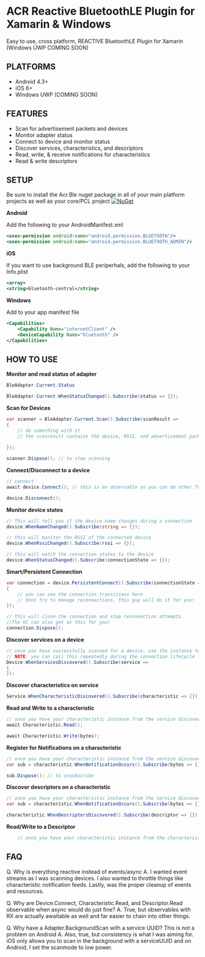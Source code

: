 # ACR Reactive BluetoothLE Plugin for Xamarin & Windows
Easy to use, cross platform, REACTIVE BluetoothLE Plugin for Xamarin (Windows UWP COMING SOON)

## PLATFORMS

* Android 4.3+
* iOS 6+
* Windows UWP (COMING SOON)

## FEATURES

* Scan for advertisement packets and devices
* Monitor adapter status
* Connect to device and monitor status
* Discover services, characteristics, and descriptors
* Read, write, & receive notifications for characteristics
* Read & write descriptors


## SETUP

Be sure to install the Acr.Ble nuget package in all of your main platform projects as well as your core/PCL project
[![NuGet](https://img.shields.io/nuget/v/Nuget.Core.svg?maxAge=2592000)](https://www.nuget.org/packages/Acr.Ble/)

**Android**

Add the following to your AndroidManifest.xml

```xml
<uses-permission android:name="android.permission.BLUETOOTH"/>
<uses-permission android:name="android.permission.BLUETOOTH_ADMIN"/>
```

**iOS**

If you want to use background BLE periperhals, add the following to your Info.plist

```xml    
<array>
<string>bluetooth-central</string>
```

**Windows**

Add to your app manifest file
```xml
<Capabilities>
    <Capability Name="internetClient" />
    <DeviceCapability Name="bluetooth" />
</Capabilities>
```

## HOW TO USE

**Monitor and read status of adapter**
```csharp
BleAdapter.Current.Status

BleAdapter.Current.WhenStatusChanged().Subscribe(status => {});

```

**Scan for Devices**

```csharp
var scanner = BleAdapter.Current.Scan().Subscribe(scanResult => 
{
    // do something with it
    // the scanresult contains the device, RSSI, and advertisement packet
        
});

scanner.Dispose(); // to stop scanning
```


**Connect/Disconnect to a device**

```csharp
// connect
await device.Connect(); // this is an observable so you can do other funky timeouts

device.Disconnect();
```


**Monitor device states**

```csharp
// This will tell you if the device name changes during a connection
device.WhenNameChanged().Subscribe(string => {});

// this will monitor the RSSI of the connected device
device.WhenRssiChanged().Subscribe(rssi => {});

// this will watch the connection states to the device
device.WhenStatusChanged().Subscribe(connectionState => {});
```


**Smart/Persistent Connection**

```csharp
var connection = device.PersistentConnect().Subscribe(connectionState => 
{
    // you can see the connection transitions here
    // dont try to manage reconnections, this guy will do it for you!
});

// this will close the connection and stop reconnection attempts.
//The GC can also get at this for you!
connection.Dispose();  

```


**Discover services on a device**

```csharp
// once you have successfully scanned for a device, use the instance to discover services
// NOTE: you can call this repeatedly during the connection lifecycle to see all of the discovered services
Device.WhenServicesDiscovered().Subscribe(service => 
{
});
```

**Discover characteristics on service**
```csharp
Service.WhenCharacteristicDiscovered().Subscribe(characteristic => {});
```

**Read and Write to a characteristic**
```csharp
// once you have your characteristic instance from the service discovery
await Characteristic.Read();

await Characteristic.Write(bytes);
```

**Register for Notifications on a characteristic**
```csharp
// once you have your characteristic instance from the service discovery
var sub = characteristic.WhenNotificationOccurs().Subscribe(bytes => {});

sub.Dispose(); // to unsubscribe
```

**Discover descriptors on a characteristic**
```csharp
// once you have your characteristic instance from the service discovery
var sub = characteristic.WhenNotificationOccurs().Subscribe(bytes => {});

characteristic.WhenDescriptorsDiscovered().Subscribe(descriptor => {});
```

**Read/Write to a Descriptor**
```csharp
    // once you have your characteristic instance from the characteristic
```

## FAQ

Q. Why is everything reactive instead of events/async
A. I wanted event streams as I was scanning devices.  I also wanted to throttle things like characteristic notification feeds.  Lastly, was the proper cleanup of events and resources.   

Q. Why are Device.Connect, Characteristic.Read, and Descriptor.Read observable when async would do just fine?
A. True, but observables with RX are actually awaitable as well and far easier to chain into other things.

Q. Why have a Adapter.BackgroundScan with a service UUID?  This is not a problem on Android
A. Also, true, but consistency is what I was aiming for.  iOS only allows you to scan in the background with a serviceUUID and on Android, I set the scanmode to low power.
